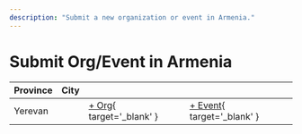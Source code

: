 ```yaml
---
description: "Submit a new organization or event in Armenia."
---
```


# Submit Org/Event in Armenia

| Province | City | | |
| --- | --- | --- | --- |
| Yerevan | | [+ Org](https://github.com/swingdance/orgs/issues/new?assignees=&labels=add+org&projects=&template=02-add_entity.yml&title=%5Bam%5D%20%3CName%3E&region=am&province=Yerevan&city=Yerevan){ target='_blank' } | [+ Event](https://github.com/swingdance/events/issues/new?assignees=&labels=add+event&projects=&template=02-add_entity.yml&title=%5B2024%2Fam%5D%20%3CName%3E&region=am&province=Yerevan&city=Yerevan&org_id=&date_starts=2024-&date_ends=2024-){ target='_blank' } |

